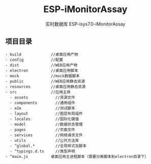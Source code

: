 <h1 align="center">ESP-iMonitorAssay
</h1>

<div align="center">

实时数据库 ESP-isys7.0-iMonitorAssay

</div>

## 项目目录

```
- build             //桌面应用产物
- config            //配置
- dist              //WEB应用产物
- electron          //桌面应用脚本
- mock              //mock数据脚本
- public            //WEB应用静态资源
- resources         //桌面应用静态资源
- src               //应用主体
  - assets            //资源文件
  - components        //通用组件
  - e2e               //测试脚本
  - layout            //图层布局组件
  - locales           //国际化键值
  - model             //数据状态管理
  - pages             //页面文件
  - services          //网络请求文件
  - utils             //公共方法库
  - ^global.*         //全局样式及脚本
  - ^typings.d.ts     //类型声明
- ^main.js          桌面应用主进程脚本（需要分离脚本到electron目录下）
```
